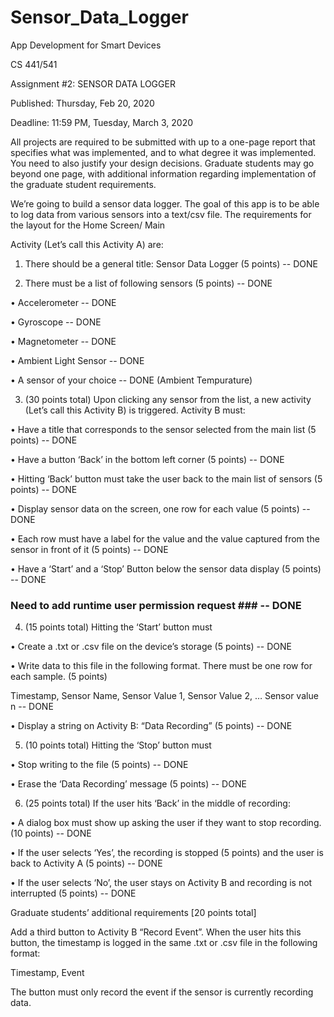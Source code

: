# Sensor_Data_Logger

App Development for Smart Devices

CS 441/541

Assignment #2: SENSOR DATA LOGGER

Published: Thursday, Feb 20, 2020

Deadline: 11:59 PM, Tuesday, March 3, 2020

All projects are required to be submitted with up to a one-page report that specifies what was
implemented, and to what degree it was implemented. You need to also justify your design
decisions. Graduate students may go beyond one page, with additional information regarding
implementation of the graduate student requirements.

We’re going to build a sensor data logger. The goal of this app is to be able to log data from
various sensors into a text/csv file. The requirements for the layout for the Home Screen/ Main

Activity (Let’s call this Activity A) are:
1. There should be a general title: Sensor Data Logger (5 points) -- DONE

2. There must be a list of following sensors (5 points) -- DONE

• Accelerometer -- DONE

• Gyroscope -- DONE

• Magnetometer -- DONE

• Ambient Light Sensor -- DONE

• A sensor of your choice -- DONE  (Ambient Tempurature)

3. (30 points total) Upon clicking any sensor from the list, a new activity (Let’s call this
Activity B) is triggered. Activity B must:

• Have a title that corresponds to the sensor selected from the main list (5 points) -- DONE

• Have a button ‘Back’ in the bottom left corner (5 points) -- DONE

• Hitting ‘Back’ button must take the user back to the main list of sensors (5
points) -- DONE

• Display sensor data on the screen, one row for each value (5 points) -- DONE

• Each row must have a label for the value and the value captured from the sensor
in front of it (5 points) -- DONE

• Have a ‘Start’ and a ‘Stop’ Button below the sensor data display (5 points) -- DONE

### Need to add runtime user permission request ### -- DONE

4. (15 points total) Hitting the ‘Start’ button must

• Create a .txt or .csv file on the device’s storage (5 points) -- DONE

• Write data to this file in the following format. There must be one row for each
sample. (5 points)

Timestamp, Sensor Name, Sensor Value 1, Sensor Value 2, … Sensor value n -- DONE

• Display a string on Activity B: “Data Recording” (5 points) -- DONE

5. (10 points total) Hitting the ‘Stop’ button must

• Stop writing to the file (5 points) -- DONE

• Erase the ‘Data Recording’ message (5 points) -- DONE

6. (25 points total) If the user hits ‘Back’ in the middle of recording:

• A dialog box must show up asking the user if they want to stop recording. (10
points) -- DONE

• If the user selects ‘Yes’, the recording is stopped (5 points) and the user is back
to Activity A (5 points) -- DONE

• If the user selects ‘No’, the user stays on Activity B and recording is not
interrupted (5 points) -- DONE

Graduate students’ additional requirements [20 points total]

Add a third button to Activity B “Record Event”. When the user hits this button, the timestamp
is logged in the same .txt or .csv file in the following format:

Timestamp, Event

The button must only record the event if the sensor is currently recording data.

